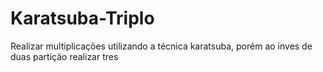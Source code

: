 # Karatsuba-Triplo
Realizar multiplicações utilizando a técnica karatsuba, porém ao inves de duas partição realizar tres
